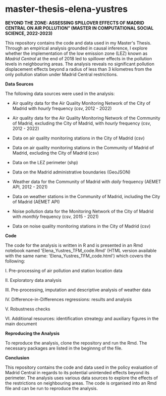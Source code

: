 # master-thesis-elena-yustres
**BEYOND THE ZONE: ASSESSING SPILLOVER EFFECTS OF MADRID CENTRAL ON AIR POLLUTION” (MASTER IN COMPUTATIONAL SOCIAL SCIENCE, 2022-2023)**

This repository contains the code and data used in my Master's Thesis. Through an empirical analysis grounded in causal inference, I explore whether the implementation of the low emission zone (LEZ) known as *Madrid Central* at the end of 2018 led to spillover effects in the pollution levels in neighbouring areas. The analysis reveals no significant pollution displacement effects beyond a radius of less than 3 kilometres from the only pollution station under Madrid Central restrictions.

**Data Sources**

The following data sources were used in the analysis:

- Air quality data for the Air Quality Monitoring Network of the City of Madrid with *hourly* frequency (csv, 2012 - 2022) 

- Air quality data for the Air Quality Monitoring Network of the Community of Madrid, excluding the City of Madrid, with *hourly* frequency (csv, 2012 - 2022)

- Data on air quality monitoring stations in the City of Madrid (csv)

- Data on air quality monitoring stations in the Community of Madrid of Madrid, excluding the City of Madrid (csv)

- Data on the LEZ perimeter (shp)

- Data on the Madrid administrative boundaries (GeoJSON)

- Weather data for the Community of Madrid with *daily* frequency (AEMET API, 2012 - 2021)

- Data on weather stations in the Community of Madrid, including the City of Madrid (AEMET API)

- Noise pollution data for the Monitoring Network of the City of Madrid with *monthly* frequency (csv, 2015 - 2021) 

- Data on noise quality monitoring stations in the City of Madrid (csv)

**Code**

The code for the analysis is written in R and is presented in an Rmd notebook named 'Elena_Yustres_TFM_code.Rmd' (HTML version available with the same name: 'Elena_Yustres_TFM_code.html') which covers the following:

I. Pre-processing of air pollution and station location data

II. Exploratory data analysis

III. Pre-processing, imputation and descriptive analysis of weather data 

IV. Difference-in-Differences regressions: results and analysis 

V. Robustness checks

VI. Additional resources: identification streategy and auxiliary figures in the main document


**Reproducing the Analysis**

To reproduce the analysis, clone the repository and run the Rmd. The necessary packages are listed in the beginnng of the file.

**Conclusion**

This repository contains the code and data used in the policy evaluation of Madrid Central in regards to its potential unintended effects beyond its perimeter. The analysis uses various data sources to explore the effects of the restrictions on neighbouring areas. The code is organised into an Rmd file and can be run to reproduce the analysis.
